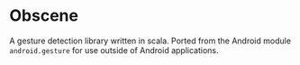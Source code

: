 Obscene
=======

A gesture detection library written in scala.
Ported from the Android module `android.gesture` for use outside of Android applications.
